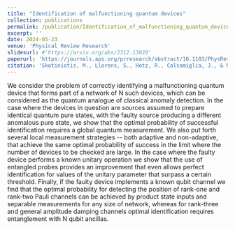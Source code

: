 ```yaml
---
title: "Identification of malfunctioning quantum devices"
collection: publications
permalink: /publication/Identification_of_malfunctioning_quantum_devices
excerpt: ''
date: 2024-05-23
venue: 'Physical Review Research'
slidesurl: #'https://arxiv.org/abs/2312.13020'
paperurl: 'https://journals.aps.org/prresearch/abstract/10.1103/PhysRevResearch.6.033329'
citation: 'Skotiniotis, M., Llorens, S., Hotz, R., Calsamiglia, J., & Muñoz-Tapia, R. (2024). Identification of malfunctioning quantum devices. Physical Review Research, 6(3), 033329. ' 
---
```


We consider the problem of correctly identifying a malfunctioning quantum device that forms part of a network of N such devices, which can be considered as the quantum analogue of classical anomaly detection. In the case where the devices in question are sources assumed to prepare identical quantum pure states, with the faulty source producing a different anomalous pure state, we show that the optimal probability of successful identification requires a global quantum measurement. We also put forth several local measurement strategies -- both adaptive and non-adaptive, that achieve the same optimal probability of success in the limit where the number of devices to be checked are large. In the case where the faulty device performs a known unitary operation we show that the use of entangled probes provides an improvement that even allows perfect identification for values of the unitary parameter that surpass a certain threshold. Finally, if the faulty device implements a known qubit channel we find that the optimal probability for detecting the position of rank-one and rank-two Pauli channels can be achieved by product state inputs and separable measurements for any size of network, whereas for rank-three and general amplitude damping channels optimal identification requires entanglement with N qubit ancillas.